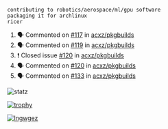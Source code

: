 ```
contributing to robotics/aerospace/ml/gpu software
packaging it for archlinux
ricer
```

<!--START_SECTION:activity-->
1. 🗣 Commented on [#117](https://github.com/acxz/pkgbuilds/issues/117) in [acxz/pkgbuilds](https://github.com/acxz/pkgbuilds)
2. 🗣 Commented on [#119](https://github.com/acxz/pkgbuilds/issues/119) in [acxz/pkgbuilds](https://github.com/acxz/pkgbuilds)
3. ❗️ Closed issue [#120](https://github.com/acxz/pkgbuilds/issues/120) in [acxz/pkgbuilds](https://github.com/acxz/pkgbuilds)
4. 🗣 Commented on [#120](https://github.com/acxz/pkgbuilds/issues/120) in [acxz/pkgbuilds](https://github.com/acxz/pkgbuilds)
5. 🗣 Commented on [#133](https://github.com/acxz/pkgbuilds/issues/133) in [acxz/pkgbuilds](https://github.com/acxz/pkgbuilds)
<!--END_SECTION:activity-->


![statz](https://github-readme-stats.vercel.app/api?username=acxz&include_all_commits=true&show_icons=true)

[![trophy](https://github-profile-trophy.vercel.app/?username=acxz)](https://github.com/ryo-ma/github-profile-trophy)

[![lngwgez](https://github-readme-stats.vercel.app/api/top-langs/?username=acxz&layout=compact)](https://github.com/acxz/github-readme-stats)


<!--
**acxz/acxz** is a ✨ _special_ ✨ repository because its `README.md` (this file) appears on your GitHub profile.

Here are some ideas to get you started:

- 🔭 I’m currently working on ...
- 🌱 I’m currently learning ...
- 👯 I’m looking to collaborate on ...
- 🤔 I’m looking for help with ...
- 💬 Ask me about ...
- 📫 How to reach me: ...
- 😄 Pronouns: ...
- ⚡ Fun fact: ...
-->
